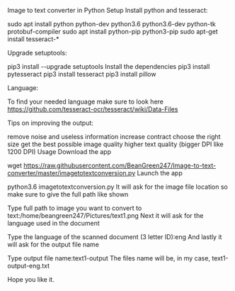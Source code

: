 Image to text converter in Python
Setup
Install python and tesseract:

sudo apt install python python-dev python3.6 python3.6-dev python-tk protobuf-compiler
sudo apt install python-pip python3-pip 
sudo apt-get install tesseract-*


Upgrade setuptools:

pip3 install --upgrade setuptools
Install the dependencies
pip3 install pytesseract
pip3 install tesseract
pip3 install pillow


Language:

To find your needed language make sure to look here https://github.com/tesseract-ocr/tesseract/wiki/Data-Files

Tips on improving the output:

remove noise and useless information
increase contract
choose the right size
get the best possible image quality
higher text quality (bigger DPI like 1200 DPI)
Usage
Download the app

wget https://raw.githubusercontent.com/BeanGreen247/Image-to-text-converter/master/imagetotextconversion.py
Launch the app

python3.6 imagetotextconversion.py
It will ask for the image file location so make sure to give the full path like shown

Type full path to image you want to convert to text:/home/beangreen247/Pictures/text1.png
Next it will ask for the language used in the document

Type the language of the scanned document (3 letter ID):eng
And lastly it will ask for the output file name

Type output file name:text1-output
The files name will be, in my case, text1-output-eng.txt

Hope you like it.
